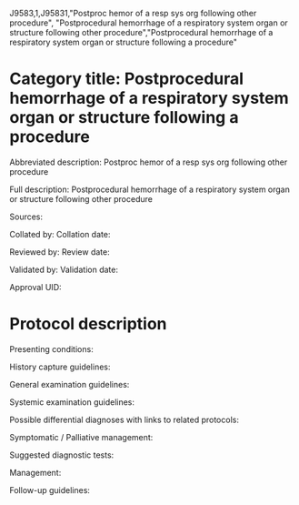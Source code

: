 J9583,1,J95831,"Postproc hemor of a resp sys org following other procedure", "Postprocedural hemorrhage of a respiratory system organ or structure following other procedure","Postprocedural hemorrhage of a respiratory system organ or structure following a procedure"
# Category title: Postprocedural hemorrhage of a respiratory system organ or structure following a procedure

Abbreviated description: Postproc hemor of a resp sys org following other procedure

Full description: Postprocedural hemorrhage of a respiratory system organ or structure following other procedure

Sources:

Collated by:
Collation date:

Reviewed by:
Review date:

Validated by:
Validation date:

Approval UID:

# Protocol description

Presenting conditions:

History capture guidelines:

General examination guidelines:

Systemic examination guidelines:

Possible differential diagnoses with links to related protocols:

Symptomatic / Palliative management:

Suggested diagnostic tests:

Management:

Follow-up guidelines:
